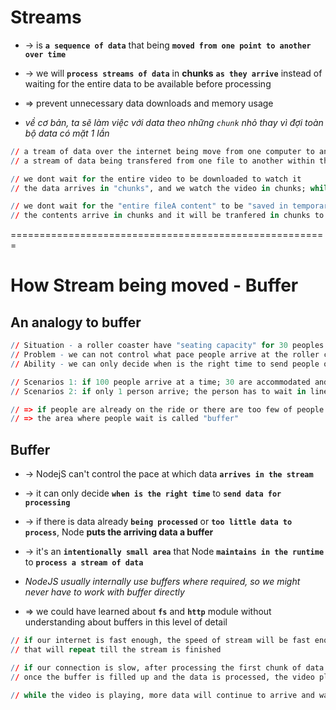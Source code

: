 
# Streams
* -> is **`a sequence of data`** that being **`moved from one point to another over time`**
* -> we will **`process streams of data`** in **chunks** **`as they arrive`** instead of waiting for the entire data to be available before processing 
* => prevent unnecessary data downloads and memory usage

* _về cơ bản, ta sẽ làm việc với data theo những `chunk` nhỏ thay vì đợi toàn bộ data có mặt 1 lần_

```r - some stream
// a tream of data over the internet being move from one computer to another
// a stream of data being transfered from one file to another within the same computer
```

```r - watching a video on YouTube
// we dont wait for the entire video to be downloaded to watch it
// the data arrives in "chunks", and we watch the video in chunks; while the rest of the data arrives over time
```

```r - transfer "file contents" from fileA to fileB
// we dont wait for the "entire fileA content" to be "saved in temporary memory" before moving it into fileB
// the contents arrive in chunks and it will be tranfered in chunks to fileB, while the remaining contents arrive over time
```
=======================================================
# How Stream being moved - Buffer

## An analogy to buffer
```r  
// Situation - a roller coaster have "seating capacity" for 30 peoples
// Problem - we can not control what pace people arrive at the roller coaster
// Ability - we can only decide when is the right time to send people on the ride

// Scenarios 1: if 100 people arrive at a time; 30 are accommodated and the remaining 70 have to wait in line for next round
// Scenarios 2: if only 1 person arrive; the person has to wait in line for at least 10 people to arrive in total (that is a guideline set to "improve efficiency")

// => if people are already on the ride or there are too few of people to start the ride, we have to have to have people arriving wait in line
// => the area where people wait is called "buffer" 
```

## Buffer
* -> NodejS can't control the pace at which data **`arrives in the stream`**
* -> it can only decide **`when is the right time`** to **`send data for processing`**
* -> if there is data already **`being processed`** or **`too little data to process`**, Node **puts the arriving data a buffer**
* -> it's an **`intentionally small area`** that Node **`maintains in the runtime`** to **`process a stream of data`**

* _NodeJS usually internally use buffers where required, so we might never have to work with buffer directly_
* => we could have learned about **`fs`** and **`http`** module without understanding about buffers in this level of detail 

```r - streaming a video online
// if our internet is fast enough, the speed of stream will be fast enough to instantly fill up the buffer and send it out for processing
// that will repeat till the stream is finished

// if our connection is slow, after processing the first chunk of data that arrived, the video player will display a "loading spinner" which indicates it is waiting for more data to arrive
// once the buffer is filled up and the data is processed, the video player shows the video

// while the video is playing, more data will continue to arrive and wait in buffer
```

